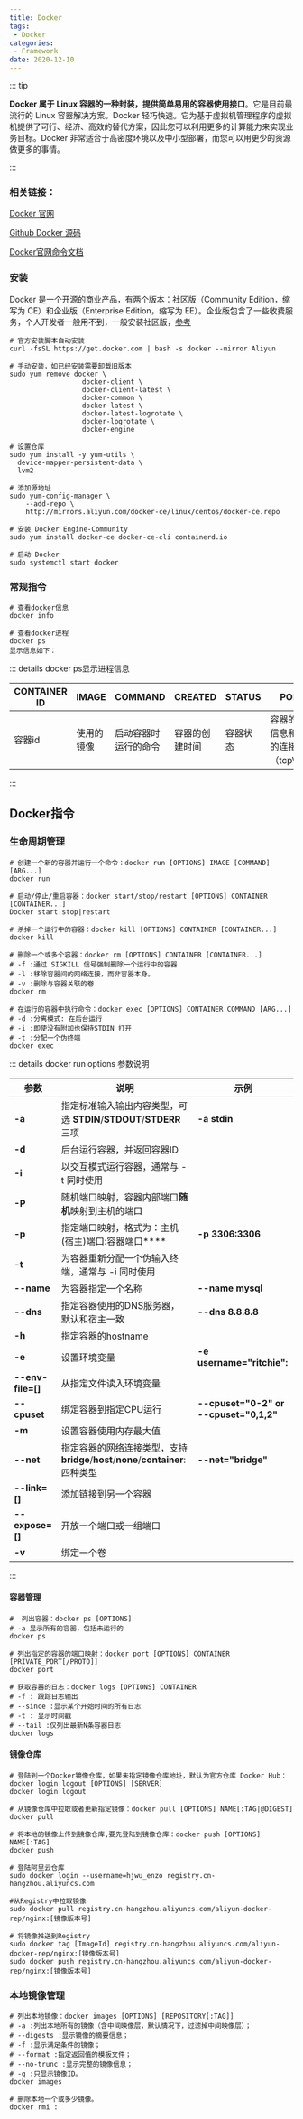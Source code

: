```yaml
---
title: Docker 
tags:
 - Docker
categories:
 - Framework
date: 2020-12-10
---
```


::: tip

**Docker 属于 Linux 容器的一种封装，提供简单易用的容器使用接口**。它是目前最流行的 Linux 容器解决方案。Docker 轻巧快速。它为基于虚拟机管理程序的虚拟机提供了可行、经济、高效的替代方案，因此您可以利用更多的计算能力来实现业务目标。Docker 非常适合于高密度环境以及中小型部署，而您可以用更少的资源做更多的事情。

:::

<!-- more -->


### 相关链接：

[Docker 官网](https://www.docker.com/)

[Github Docker 源码](https://github.com/docker/docker-ce)

[Docker官网命令文档](https://docs.docker.com/engine/reference/commandline/cli/?spm=5176.8351553.0.0.4f441991dVcHxY)

### 安装

Docker 是一个开源的商业产品，有两个版本：社区版（Community Edition，缩写为 CE）和企业版（Enterprise Edition，缩写为 EE）。企业版包含了一些收费服务，个人开发者一般用不到，一般安装社区版，[参考](https://www.runoob.com/docker/centos-docker-install.html)

```shell
# 官方安装脚本自动安装
curl -fsSL https://get.docker.com | bash -s docker --mirror Aliyun

# 手动安装，如已经安装需要卸载旧版本
sudo yum remove docker \
                  docker-client \
                  docker-client-latest \
                  docker-common \
                  docker-latest \
                  docker-latest-logrotate \
                  docker-logrotate \
                  docker-engine

# 设置仓库
sudo yum install -y yum-utils \
  device-mapper-persistent-data \
  lvm2
  
# 添加源地址
sudo yum-config-manager \
    --add-repo \
    http://mirrors.aliyun.com/docker-ce/linux/centos/docker-ce.repo

# 安装 Docker Engine-Community
sudo yum install docker-ce docker-ce-cli containerd.io

# 启动 Docker
sudo systemctl start docker
```

### 常规指令

```shell
# 查看docker信息
docker info

# 查看docker进程
docker ps
显示信息如下：
```

::: details docker ps显示进程信息

| CONTAINER ID | IMAGE      | COMMAND              | CREATED        | STATUS   | PORTS                                     | NAMES              |
| ------------ | ---------- | -------------------- | -------------- | -------- | ----------------------------------------- | ------------------ |
| 容器id       | 使用的镜像 | 启动容器时运行的命令 | 容器的创建时间 | 容器状态 | 容器的端口信息和使用的连接类型（tcp\udp） | 自动分配的容器名称 |

:::

## Docker指令

### 生命周期管理

```shell
# 创建一个新的容器并运行一个命令：docker run [OPTIONS] IMAGE [COMMAND] [ARG...]
docker run

# 启动/停止/重启容器：docker start/stop/restart [OPTIONS] CONTAINER [CONTAINER...]
Docker start|stop|restart

# 杀掉一个运行中的容器：docker kill [OPTIONS] CONTAINER [CONTAINER...]
docker kill 

# 删除一个或多个容器：docker rm [OPTIONS] CONTAINER [CONTAINER...]
# -f :通过 SIGKILL 信号强制删除一个运行中的容器
# -l :移除容器间的网络连接，而非容器本身。
# -v :删除与容器关联的卷
docker rm

# 在运行的容器中执行命令：docker exec [OPTIONS] CONTAINER COMMAND [ARG...]
# -d :分离模式: 在后台运行
# -i :即使没有附加也保持STDIN 打开
# -t :分配一个伪终端
docker exec
```

::: details docker run options 参数说明

| 参数              | 说明                                                         | 示例                                   |
| ----------------- | ------------------------------------------------------------ | -------------------------------------- |
| **-a**            | 指定标准输入输出内容类型，可选 **STDIN**/**STDOUT**/**STDERR** 三项 | **-a stdin**                           |
| **-d**            | 后台运行容器，并返回容器ID                                   |                                        |
| **-i**            | 以交互模式运行容器，通常与 -t 同时使用                       |                                        |
| **-P**            | 随机端口映射，容器内部端口**随机**映射到主机的端口           |                                        |
| **-p**            | 指定端口映射，格式为：主机(宿主)端口:容器端口****            | **-p 3306:3306**                       |
| **-t**            | 为容器重新分配一个伪输入终端，通常与 -i 同时使用             |                                        |
| **--name**        | 为容器指定一个名称                                           | **--name mysql**                       |
| **--dns**         | 指定容器使用的DNS服务器，默认和宿主一致                      | **--dns 8.8.8.8**                      |
| **-h**            | 指定容器的hostname                                           |                                        |
| **-e**            | 设置环境变量                                                 | **-e username="ritchie":**             |
| **--env-file=[]** | 从指定文件读入环境变量                                       |                                        |
| **--cpuset**      | 绑定容器到指定CPU运行                                        | **--cpuset="0-2" or --cpuset="0,1,2"** |
| **-m**            | 设置容器使用内存最大值                                       |                                        |
| **--net**         | 指定容器的网络连接类型，支持 **bridge**/**host**/**none**/**container**: 四种类型 | **--net="bridge"**                     |
| **--link=[]**     | 添加链接到另一个容器                                         |                                        |
| **--expose=[]**   | 开放一个端口或一组端口                                       |                                        |
| **-v**            | 绑定一个卷                                                   |                                        |

:::

#### 容器管理

```shell
#  列出容器：docker ps [OPTIONS]
# -a 显示所有的容器，包括未运行的
docker ps

# 列出指定的容器的端口映射：docker port [OPTIONS] CONTAINER [PRIVATE_PORT[/PROTO]]
docker port

# 获取容器的日志：docker logs [OPTIONS] CONTAINER
# -f : 跟踪日志输出
# --since :显示某个开始时间的所有日志
# -t : 显示时间戳
# --tail :仅列出最新N条容器日志
docker logs
```

#### 镜像仓库

```shell
# 登陆到一个Docker镜像仓库，如果未指定镜像仓库地址，默认为官方仓库 Docker Hub：docker login|logout [OPTIONS] [SERVER]
docker login|logout

# 从镜像仓库中拉取或者更新指定镜像：docker pull [OPTIONS] NAME[:TAG|@DIGEST]
docker pull

# 将本地的镜像上传到镜像仓库,要先登陆到镜像仓库：docker push [OPTIONS] NAME[:TAG]
docker push

# 登陆阿里云仓库
sudo docker login --username=hjwu_enzo registry.cn-hangzhou.aliyuncs.com

#从Registry中拉取镜像
sudo docker pull registry.cn-hangzhou.aliyuncs.com/aliyun-docker-rep/nginx:[镜像版本号]

# 将镜像推送到Registry
sudo docker tag [ImageId] registry.cn-hangzhou.aliyuncs.com/aliyun-docker-rep/nginx:[镜像版本号]
sudo docker push registry.cn-hangzhou.aliyuncs.com/aliyun-docker-rep/nginx:[镜像版本号]
```

### 本地镜像管理

```shell
# 列出本地镜像：docker images [OPTIONS] [REPOSITORY[:TAG]]
# -a :列出本地所有的镜像（含中间映像层，默认情况下，过滤掉中间映像层）；
# --digests :显示镜像的摘要信息；
# -f :显示满足条件的镜像；
# --format :指定返回值的模板文件；
# --no-trunc :显示完整的镜像信息；
# -q :只显示镜像ID。
docker images 

# 删除本地一个或多少镜像。
docker rmi : 
```

